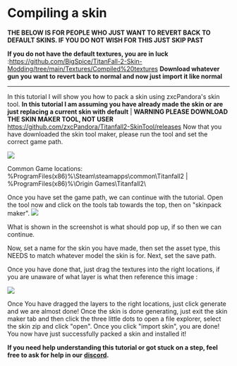 # Compiling a skin

**THE BELOW IS FOR PEOPLE WHO JUST WANT TO REVERT BACK TO DEFAULT SKINS. IF YOU DO NOT WISH FOR THIS JUST SKIP PAST**

**If you do not have the default textures, you are in luck** :https://github.com/BigSpice/TitanFall-2-Skin-Modding/tree/main/Textures/Compiled%20textures **Download whatever gun you want to revert back to normal and now just import it like normal**

***

In this tutorial I will show you how to pack a skin using zxcPandora's skin tool. **In this tutorial I am assuming you have already made the skin or are just replacing a current skin with default** | **WARNING PLEASE DOWNLOAD THE SKIN MAKER TOOL, NOT USER** https://github.com/zxcPandora/Titanfall2-SkinTool/releases Now that you have downloaded the skin tool maker, please run the tool and set the correct game path.&#x20;

![](https://cdn.discordapp.com/attachments/922663326994018366/931973933299802152/unknown.png)

Common Game locations: %ProgramFiles(x86)%\Steam\steamapps\common\Titanfall2 | %ProgramFiles(x86)%\Origin Games\Titanfall2\\

Once you have set the game path, we can continue with the tutorial. Open the tool now and click on the tools tab towards the top, then on "skinpack maker". ![](https://cdn.discordapp.com/attachments/904102903277584444/935876750611718185/CaptureaPNG.PNG)

What is shown in the screenshot is what should pop up, if so then we can continue.

Now, set a name for the skin you have made, then set the asset type, this NEEDS to match whatever model the skin is for. Next, set the save path.

Once you have done that, just drag the textures into the right locations, if you are unaware of what layer is what then reference this image :&#x20;

![](https://cdn.discordapp.com/attachments/904102903277584444/935876744932634674/Texture-linking.png)

Once You have dragged the layers to the right locations, just click generate and we are almost done! Once the skin is done generating, just exit the skin maker tab and then click the three little dots to open a file explorer, select the skin zip and click "open". Once you click "import skin", you are done! You now have just successfully packed a skin and installed it!

**If you need help understanding this tutorial or got stuck on a step, feel free to ask for help in our** [**discord**](https://discord.gg/McPneWpSTJ)**.**&#x20;
